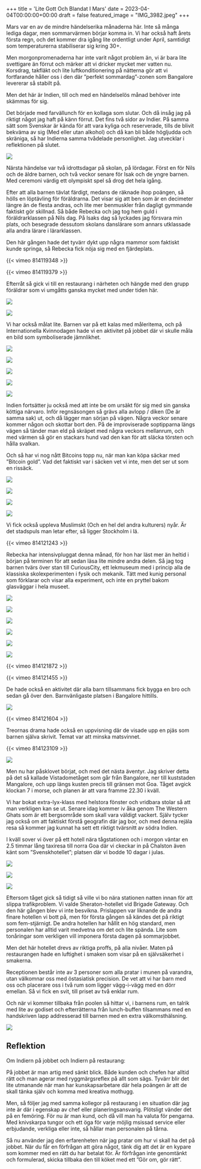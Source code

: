 +++
title = 'Lite Gott Och Blandat I Mars'
date = 2023-04-04T00:00:00+00:00
draft = false
featured_image = "IMG_3982.jpeg"
+++



 Mars var en av de mindre händelserika månaderna här. Inte så många lediga dagar, men sommarvärmen börjar komma in. Vi har också haft årets första regn, och det kommer dra igång lite ordentligt under April, samtidigt som temperaturerna stabiliserar sig kring 30+.
 



 Men morgonpromenaderna har inte varit något problem än, vi är bara lite svettigare än förrut och märker att vi dricker mycket mer vatten nu. Korsdrag, takfläkt och lite luftkonditionering på nätterna gör att vi fortfarande håller oss i den där ”perfekt sommardag”-zonen som Bangalore levererar så stabilt på.
 



 Men det här är Indien, till och med en händelselös månad behöver inte skämmas för sig.
 



 Det började med farvällunch för en kollaga som slutar. Och då insåg jag på riktigt något jag haft på känn förrut. Det fins två sidor av Indier. På samma sätt som Svenskar är kända för att vara kyliga och reserverade, tills de blivit bekväma av sig (Med eller utan alkohol) och då kan bli både högljudda och skräniga, så har Indierna samma tvådelade personlighet. Jag utvecklar i reflektionen på slutet.
 



![](IMG_3982.jpeg)


 Närsta händelse var två idrottsdagar på skolan, på lördagar. Först en för Nils och de äldre barnen, och två veckor senare för Isak och de yngre barnen. Med ceremoni värdig ett olympiskt spel så drog det hela igång.
 



 Efter att alla barnen tävlat färdigt, medans de räknade ihop poängen, så hölls en löptävling för föräldrarna. Det visar sig att ben som är en decimeter längre än de flesta andras, och lite mer benmuskler från dagligt gymmande faktiskt gör skillnad. Så både Rebecka och jag tog hem guld i föräldrarklassen på Nils dag. På Isaks dag så lyckades jag försvara min plats, och besegrade dessutom skolans danslärare som annars utklassade alla andra lärare i lärarklassen.
 



 Den här gången hade det tyvärr dykt upp några mammor som faktiskt kunde springa, så Rebecka fick nöja sig med en fjärdeplats.
 




 {{< vimeo 814119348 >}}
 



 {{< vimeo 814119379 >}}
 


 Efterråt så gick vi till en restaurang i närheten och hängde med den grupp föräldrar som vi umgåtts ganska mycket med under tiden här.
 




![](35b1d897-5b63-462b-adde-15628c966037.jpeg)


![](a8cb2d99-829a-4c38-85e1-ebeeeca3b33b.jpeg)



 Vi har också målat lite. Barnen var på ett kalas med måleritema, och på Internationella Kvinnodagen hade vi en aktivitet på jobbet där vi skulle måla en bild som symboliserade jämnlikhet.
 




![](IMG_4005.jpeg)


![](IMG_4021.jpeg)


![](IMG_4009.jpeg)


![](IMG_4010.jpeg)


![](IMG_4011-1.jpeg)



 Indien fortsätter ju också med att inte be om ursäkt för sig med sin ganska köttiga närvaro. Inför regnsäsongen så grävs alla avlopp / diken (De är samma sak) ut, och då lägger man sörjan på vägen. Några veckor senare kommer någon och skottar bort den. På de improviserade soptipparna längs vägen så tänder man eld på skräpet med några veckors mellanrum, och med värmen så gör en stackars hund vad den kan för att släcka törsten och hålla svalkan.
 



 Och så har vi nog nått Bitcoins topp nu, när man kan köpa säckar med ”Bitcoin gold”. Vad det faktiskt var i säcken vet vi inte, men det ser ut som en rissäck.
 




![](IMG_4012.jpeg)


![](IMG_4066.jpeg)


![](IMG_4070.jpeg)


![](IMG_4014.jpeg)



 Vi fick också uppleva Muslimskt (Och en hel del andra kulturers) nyår. Är det stadspuls man letar efter, så ligger Stockholm i lä.
 




 {{< vimeo 814121243 >}}
 


 Rebecka har intensivpluggat denna månad, för hon har läst mer än heltid i början på terminen för att sedan läsa lite mindre andra delen. Så jag tog barnen tvärs över stan till CuriousCity, ett lekmuseum med i princip alla de klassiska skolexperimenten i fysik och mekanik. Tätt med kunig personal som förklarar och visar alla experiment, och inte en pryttel bakom glasväggar i hela museet.
 




![](IMG_4027.jpeg)


![](IMG_4028.jpeg)


![](IMG_4025.jpeg)


![](IMG_4054.jpeg)


![](IMG_4031.jpeg)


![](IMG_4034.jpeg)




 {{< vimeo 814121872 >}}
 



 {{< vimeo 814121455 >}}
 


 De hade också en aktivitet där alla barn tillsammans fick bygga en bro och sedan gå över den. Barnvänligaste platsen i Bangalore hittills.
 



![](IMG_4046.jpeg)



 {{< vimeo 814121604 >}}
 


 Treornas drama hade också en uppvisning där de visade upp en pjäs som barnen själva skrivit. Temat var att minska matsvinnet.
 




 {{< vimeo 814123109 >}}
 


![](IMG_4061.jpeg)


 Men nu har påsklovet börjat, och med det nästa äventyr. Jag skriver detta på det så kallade Vistadometåget som går från Bangalore, ner till kuststaden Mangalore, och upp längs kusten precis till gränsen mot Goa. Tåget avgick klockan 7 i morse, och planen är att vara framme 22.30 i kväll.
 



 Vi har bokat extra-lyx-klass med helstora fönster och vridbara stolar så att man verkligen kan se ut. Senare idag kommer iv åka genom The Western Ghats som är ett bergsområde som skall vara väldigt vackert. Själv tycker jag också om att faktiskt förstå geografin där jag bor, och med denna rejäla resa så kommer jag kunnat ha sett ett riktigt tvärsnitt av södra Indien.
 



 I kväll sover vi över på ett hotell nära tågstationen och i morgon väntar en 2.5 timmar lång taxiresa till norra Goa där vi ckeckar in på Chalston även känt som ”Svenskhotellet”; platsen där vi bodde 10 dagar i julas.
 




![](IMG_4085.jpeg)


![](IMG_4086.jpeg)


![](Screenshot-2023-04-03-at-10.29.32.png)



 Eftersom tåget gick så tidigt så ville vi bo nära stationen natten innan för att slippa trafikproblem. Vi valde Sheraton-hotellet vid Brigade Gateway. Och den här gången blev vi inte besvikna. Prislappen var liknande de andra finare hotellen vi bott på, men för första gången så kändes det på riktigt som fem-stjärnigt. De andra hotellen har hållit en hög standard, men personalen har alltid varit medvetna om det och lite spända. Lite som tonåringar som verkligen vill imponera första dagen på sommarjobbet.
 



 Men det här hotellet drevs av riktiga proffs, på alla nivåer. Maten på restaurangen hade en luftighet i smaken som visar på en självsäkerhet i smakerna.
 



 Receptionen består inte av 3 personer som alla pratar i munen på varandra, utan välkomnar oss med östasiatisk precision. De vet att vi har barn med oss och placerare oss i två rum som ligger vägg-i-vägg med en dörr emellan. Så vi fick en svit, till priset av två enklar rum.
 



 Och när vi kommer tillbaka från poolen så hittar vi, i barnens rum, en talrik med lite av godiset och efterrätterna från lunch-buffen tilsammans med en handskriven lapp addresserad till barnen med en extra välkomsthälsning.
 



![](IMG_4083.jpeg)

## Reflektion



 Om Indiern på jobbet och Indiern på restaurang:
 



 På jobbet är man artig med sänkt blick. Både kunden och chefen har alltid rätt och man agerar med ryggmärgsreflex på allt som sägs. Tyvärr blir det lite utmanande när man har kunskapsarbetare där hela poängen är att de skall tänka själv och komma med kreativa mothugg.
 



 Men, så följer jag med samma kollegor på restaurang i en situation där jag inte är där i egenskap av chef eller planeringsansvarig. Plötsligt vänder det på en femöring. För nu är man kund, och då vill man ha valuta för pengarna. Med knivskarpa tungor och ett öga för varje möjlig msissad service eller erbjudande, verkliga eller inte, så hållar man personalen på tårna.
 



 Så nu använder jag den erfarenheten när jag pratar om hur vi skall ha det på jobbet. När du får en förfrågan att göra något, tänk dig att det är en kypare som kommer med en rätt du har betalat för. Är förfrågan inte genomtänkt och formulerad, skicka tillbaka den till köket med ett ”Gör om, gör rätt”.
 



